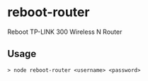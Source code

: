 # reboot-router
Reboot TP-LINK 300 Wireless N Router

## Usage
    > node reboot-router <username> <password>
